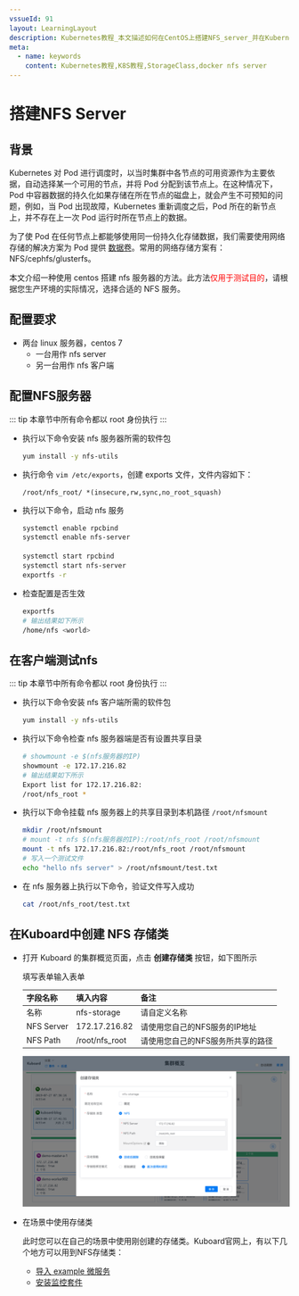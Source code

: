 ```yaml
---
vssueId: 91
layout: LearningLayout
description: Kubernetes教程_本文描述如何在CentOS上搭建NFS_server_并在Kubernetes中配置StorageClass使用该NFS服务作为存储
meta:
  - name: keywords
    content: Kubernetes教程,K8S教程,StorageClass,docker nfs server
---
```


# 搭建NFS Server

## 背景

Kubernetes 对 Pod 进行调度时，以当时集群中各节点的可用资源作为主要依据，自动选择某一个可用的节点，并将 Pod 分配到该节点上。在这种情况下，Pod 中容器数据的持久化如果存储在所在节点的磁盘上，就会产生不可预知的问题，例如，当 Pod 出现故障，Kubernetes 重新调度之后，Pod 所在的新节点上，并不存在上一次 Pod 运行时所在节点上的数据。

为了使 Pod 在任何节点上都能够使用同一份持久化存储数据，我们需要使用网络存储的解决方案为 Pod 提供 [数据卷](./volume.html)。常用的网络存储方案有：NFS/cephfs/glusterfs。

本文介绍一种使用 centos 搭建 nfs 服务器的方法。此方法<font color="red">仅用于测试目的</font>，请根据您生产环境的实际情况，选择合适的 NFS 服务。

## 配置要求

* 两台 linux 服务器，centos 7
  * 一台用作 nfs server
  * 另一台用作 nfs 客户端

## 配置NFS服务器

::: tip
本章节中所有命令都以 root 身份执行
:::

* 执行以下命令安装 nfs 服务器所需的软件包
  ``` sh
  yum install -y nfs-utils
  ```
* 执行命令 `vim /etc/exports`，创建 exports 文件，文件内容如下：
  ```
  /root/nfs_root/ *(insecure,rw,sync,no_root_squash)
  ```
* 执行以下命令，启动 nfs 服务
  ```sh
  systemctl enable rpcbind
  systemctl enable nfs-server

  systemctl start rpcbind
  systemctl start nfs-server
  exportfs -r
  ```
* 检查配置是否生效
  ```sh
  exportfs
  # 输出结果如下所示
  /home/nfs <world>
  ```

## 在客户端测试nfs

::: tip
本章节中所有命令都以 root 身份执行
:::

* 执行以下命令安装 nfs 客户端所需的软件包
  ``` sh
  yum install -y nfs-utils
  ```

* 执行以下命令检查 nfs 服务器端是否有设置共享目录
  ``` sh
  # showmount -e $(nfs服务器的IP)
  showmount -e 172.17.216.82
  # 输出结果如下所示
  Export list for 172.17.216.82:
  /root/nfs_root *
  ```
* 执行以下命令挂载 nfs 服务器上的共享目录到本机路径 `/root/nfsmount`
  ``` sh
  mkdir /root/nfsmount
  # mount -t nfs $(nfs服务器的IP):/root/nfs_root /root/nfsmount
  mount -t nfs 172.17.216.82:/root/nfs_root /root/nfsmount
  # 写入一个测试文件
  echo "hello nfs server" > /root/nfsmount/test.txt
  ```
* 在 nfs 服务器上执行以下命令，验证文件写入成功
  ``` sh
  cat /root/nfs_root/test.txt
  ```

## 在Kuboard中创建 NFS 存储类

* 打开 Kuboard 的集群概览页面，点击 **创建存储类** 按钮，如下图所示
  
  填写表单输入表单

  | 字段名称   | 填入内容       | 备注                              |
  | ---------- | -------------- | --------------------------------- |
  | 名称       | nfs-storage    | 请自定义名称                      |
  | NFS Server | 172.17.216.82  | 请使用您自己的NFS服务的IP地址     |
  | NFS Path   | /root/nfs_root | 请使用您自己的NFS服务所共享的路径 |
  
  ![Kubernetes教程_在Kuboard中创建NFS_StorageClass存储类](./nfs.assets/image-20191003183534076.png)

* 在场景中使用存储类
  
  此时您可以在自己的场景中使用刚创建的存储类。Kuboard官网上，有以下几个地方可以用到NFS存储类：
  * [导入 example 微服务](/guide/example/import.html)
  * [安装监控套件](/guide/example/monitor.html#安装监控套件)
